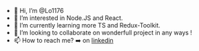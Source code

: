 - 👋  Hi, I’m @Lo1176
- 👀  I’m interested in Node.JS and React.
- 🌱  I’m currently learning more TS and Redux-Toolkit.
- 💞️  I’m looking to collaborate on wonderfull project in any ways !
- 📫  How to reach me? ➡️ on [linkedin](https://www.linkedin.com/in/laurent-binder/)

<!---
Lo1176/Lo1176 is a ✨ special ✨ repository because its `README.md` (this file) appears on your GitHub profile.
You can click the Preview link to take a look at your changes.
--->
